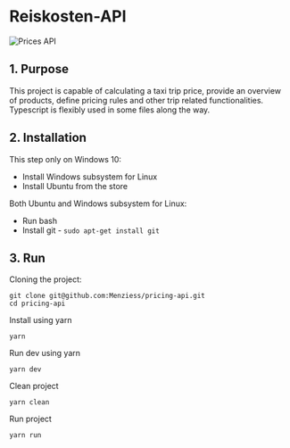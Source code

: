 # Reiskosten-API

<!-- [![CircleCI](https://circleci.com/gh/Menziess/Typescript-API.svg?style=svg&circle-token=f15bb61e27183be7c674cc93123710dec4c20c86)](https://circleci.com/gh/Menziess/Typescript-API) -->

![Prices API](icon.png)

## 1. Purpose

This project is capable of calculating a taxi trip price, provide an overview of products, define pricing rules and other trip related functionalities. Typescript is flexibly used in some files along the way.

## 2. Installation

This step only on Windows 10:

- Install Windows subsystem for Linux
- Install Ubuntu from the store

Both Ubuntu and Windows subsystem for Linux:

- Run bash
- Install git - ```sudo apt-get install git```

## 3. Run

Cloning the project:

    git clone git@github.com:Menziess/pricing-api.git
    cd pricing-api

Install using yarn

    yarn

Run dev using yarn

    yarn dev

Clean project

    yarn clean

Run project

    yarn run
